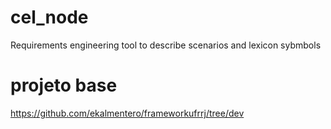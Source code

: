 # cel_node
Requirements engineering tool to describe scenarios and lexicon sybmbols

# projeto base
https://github.com/ekalmentero/frameworkufrrj/tree/dev
